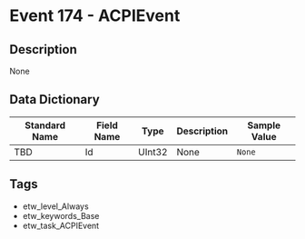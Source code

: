 # Event 174 - ACPIEvent

## Description
None

## Data Dictionary
|Standard Name|Field Name|Type|Description|Sample Value|
|---|---|---|---|---|
|TBD|Id|UInt32|None|`None`|

## Tags
* etw_level_Always
* etw_keywords_Base
* etw_task_ACPIEvent